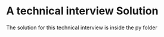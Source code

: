 # <h1> A technical interview Solution </h1>

The solution for this technical interview is inside the py folder
